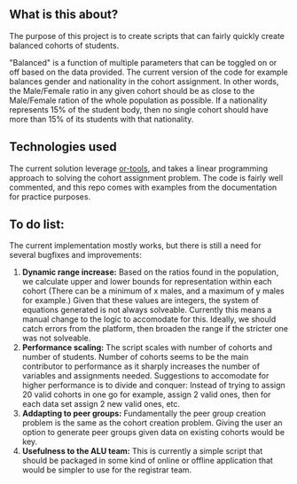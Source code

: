 ## What is this about? 

The purpose of this project is to create scripts that can fairly quickly create balanced cohorts of students.

"Balanced" is a function of multiple parameters that can be toggled on or off based on the data provided. The current version of the code for example balances gender and nationality in the cohort assignment. In other words, the Male/Female ratio in any given cohort should be as close to the Male/Female ration of the whole population as possible. If a nationality represents 15% of the student body, then no single cohort should have more than 15% of its students with that nationality.

## Technologies used

The current solution leverage [or-tools](https://developers.google.com/optimization/introduction/python "Or-tools python guide"), and takes a linear programming approach to solving the cohort assignment problem. The code is fairly well commented, and this repo comes with examples from the documentation for practice purposes.

## To do list:
The current implementation mostly works, but there is still a need for several bugfixes and improvements:
1. **Dynamic range increase:** Based on the ratios found in the population, we calculate upper and lower bounds for representation within each cohort (There can be a minimum of x males, and a maximum of y males for example.) Given that these values are integers, the system of equations generated is not always solveable. Currently this means a manual change to the logic to accomodate for this. Ideally, we should catch errors from the platform, then broaden the range if the stricter one was not solveable. 
1. **Performance scaling:** The script scales with number of cohorts and number of students. Number of cohorts seems to be the main contributor to performance as it sharply increases the number of variables and assignments needed. Suggestions to accomodate for higher performance is to divide and conquer: Instead of trying to assign 20 valid cohorts in one go for example, assign 2 valid ones, then for each data set assign 2 new valid ones, etc. 
1. **Addapting to peer groups:** Fundamentally the peer group creation problem is the same as the cohort creation problem. Giving the user an option to generate peer groups given data on existing cohorts would be key.
1. **Usefulness to the ALU team:** This is currently a simple script that should be packaged in some kind of online or offline application that would be simpler to use for the registrar team.
